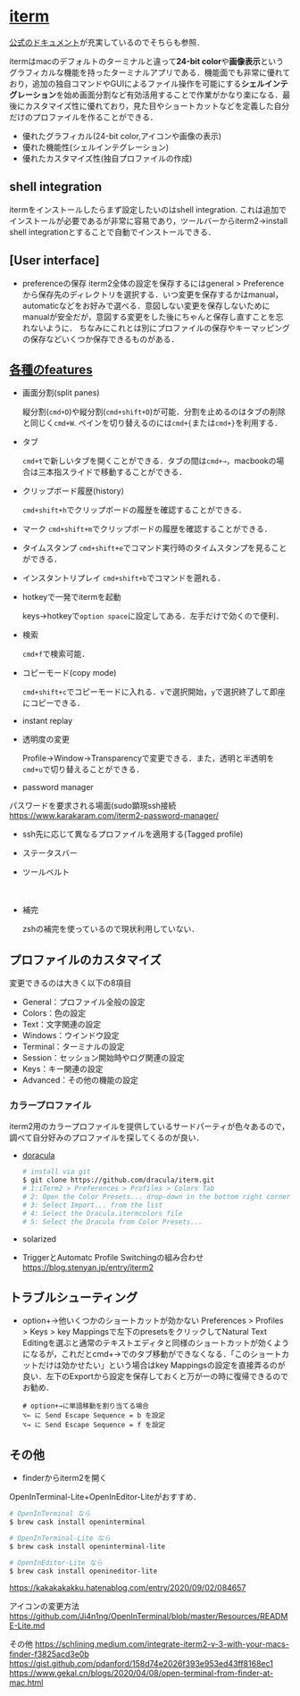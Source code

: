 # [iterm](https://iterm2.com)

[公式のドキュメント](https://iterm2.com/documentation.html)が充実しているのでそちらも参照．


itermはmacのデフォルトのターミナルと違って**24-bit color**や**画像表示**というグラフィカルな機能を持ったターミナルアプリである．機能面でも非常に優れており，追加の独自コマンドやGUIによるファイル操作を可能にする**シェルインテグレーション**を始め画面分割など有効活用することで作業がかなり楽になる．最後にカスタマイズ性に優れており，見た目やショートカットなどを定義した自分だけのプロファイルを作ることができる．

- 優れたグラフィカル(24-bit color,アイコンや画像の表示)
- 優れた機能性(シェルインテグレーション)
- 優れたカスタマイズ性(独自プロファイルの作成)

## shell integration

itermをインストールしたらまず設定したいのはshell integration. これは追加でインストールが必要であるが非常に容易であり，ツールバーからiterm2→install shell integrationとすることで自動でインストールできる．

## [User interface]

- preferenceの保存
iterm2全体の設定を保存するにはgeneral > Preferenceから保存先のディレクトリを選択する．いつ変更を保存するかはmanual，automaticなどをお好みで選べる．意図しない変更を保存しないためにmanualが安全だが，意図する変更をした後にちゃんと保存し直すことを忘れないように．
ちなみにこれとは別にプロファイルの保存やキーマッピングの保存などいくつか保存できるものがある．


## [各種のfeatures](https://iterm2.com/features.html)

- 画面分割(split panes)
  
  縦分割(`cmd+D`)や縦分割(`cmd+shift+D`)が可能．分割を止めるのはタブの削除と同じく`cmd+W`. ペインを切り替えるのには`cmd+{`または`cmd+}`を利用する．

- タブ
  
  `cmd+t`で新しいタブを開くことができる．タブの間は`cmd+→`，macbookの場合は三本指スライドで移動することができる．


- クリップボード履歴(history)

  `cmd+shift+h`でクリップボードの履歴を確認することができる．

- マーク
  `cmd+shift+m`でクリップボードの履歴を確認することができる．
 
- タイムスタンプ
  `cmd+shift+e`でコマンド実行時のタイムスタンプを見ることができる．

- インスタントリプレイ
  `cmd+shift+b`でコマンドを遡れる． 

- hotkeyで一発でitermを起動
  
  keys→hotkeyで`option space`に設定してある．左手だけで効くので便利．


- 検索

  `cmd+f`で検索可能．

- コピーモード(copy mode)

  `cmd+shift+c`でコピーモードに入れる．`v`で選択開始，`y`で選択終了して即座にコピーできる．

- instant replay
  

- 透明度の変更

  Profile→Window→Transparencyで変更できる．また，透明と半透明を`cmd+u`で切り替えることができる．


- password manager
  
パスワードを要求される場面(sudo顕現ssh接続
https://www.karakaram.com/iterm2-password-manager/


- ssh先に応じて異なるプロファイルを適用する(Tagged profile)
  
- ステータスバー

- ツールベルト
  
　

- 補完
  
  zshの補完を使っているので現状利用していない．

## プロファイルのカスタマイズ

変更できるのは大きく以下の8項目

- General：プロファイル全般の設定
- Colors：色の設定
- Text：文字関連の設定
- Windows：ウインドウ設定
- Terminal：ターミナルの設定
- Session：セッション開始時やログ関連の設定
- Keys：キー関連の設定
- Advanced：その他の機能の設定
  
### カラープロファイル

iterm2用のカラープロファイルを提供しているサードパーティが色々あるので，調べて自分好みのプロファイルを探してくるのが良い．

- [doracula](https://draculatheme.com/iterm)

  ```bash
  # install via git
  $ git clone https://github.com/dracula/iterm.git
  # 1:iTerm2 > Preferences > Profiles > Colors Tab
  # 2: Open the Color Presets... drop-down in the bottom right corner
  # 3: Select Import... from the list
  # 4: Select the Dracula.itermcolors file
  # 5: Select the Dracula from Color Presets...
  ```

- solarized


- TriggerとAutomatc Profile Switchingの組み合わせ
https://blog.stenyan.jp/entry/iterm2



## トラブルシューティング

- option+→他いくつかのショートカットが効かない
  <!-- https://apple.stackexchange.com/questions/154292/iterm-going-one-word-backwards-and-forwards -->
  Preferences > Profiles > Keys > key Mappingsで左下のpresetsをクリックしてNatural Text Editingを選ぶと通常のテキストエディタと同様のショートカットが効くようになるが，これだとcmd+→でのタブ移動ができなくなる．「このショートカットだけは効かせたい」という場合はkey Mappingsの設定を直接弄るのが良い．左下のExportから設定を保存しておくと万が一の時に復帰できるのでお勧め．
  ```
  # option+→に単語移動を割り当てる場合
  ⌥← に Send Escape Sequence = b を設定
  ⌥→ に Send Escape Sequence = f を設定
  ```

## その他

- finderからiterm2を開く

OpenInTerminal-Lite+OpenInEditor-Liteがおすすめ．

```bash
# OpenInTerminal なら
$ brew cask install openinterminal

# OpenInTerminal-Lite なら
$ brew cask install openinterminal-lite

# OpenInEditor-Lite なら
$ brew cask install openineditor-lite
```

https://kakakakakku.hatenablog.com/entry/2020/09/02/084657

アイコンの変更方法
https://github.com/Ji4n1ng/OpenInTerminal/blob/master/Resources/README-Lite.md


その他
https://schlining.medium.com/integrate-iterm2-v-3-with-your-macs-finder-f3825acd3e0b
https://gist.github.com/pdanford/158d74e2026f393e953ed43ff8168ec1
https://www.gekal.cn/blogs/2020/04/08/open-terminal-from-finder-at-mac.html
